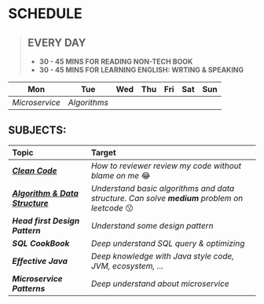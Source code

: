 # SCHEDULE
> **EVERY DAY**
> -------
> - **30 - 45 MINS FOR READING NON-TECH BOOK**
> - **30 - 45 MINS FOR LEARNING ENGLISH: WRTING & SPEAKING**

|  Mon |  Tue | Wed  |  Thu |  Fri | Sat| Sun |
|:---:|:---:|:---:|:---:|:---:|:---:|:---:|
|_Microservice_   | _Algorithms_  |   |   |   |


## SUBJECTS:
|**Topic**|**Target**|
|:---|:---|
|_**[Clean Code](https://www.google.com/search?q=clean+code+pdf&oq=clean+code+pd)**_|_How to reviewer review my code without blame on me_ :joy:|
|_**[Algorithm & Data Structure](https://www.google.com/search?q=clean+code+pdf&oq=clean+code+pdf)**_|_Understand basic algorithms and data structure. Can solve **medium** problem on leetcode_ :kissing:|
|_**Head first Design Pattern**_|_Understand some design pattern_|
|_**SQL CookBook**_|_Deep understand SQL query & optimizing_|
|_**Effective Java**_|_Deep knowledge with Java style code, JVM, ecosystem, ..._|
|_**Microservice Patterns**_|_Deep understand about microservice_|


<!--stackedit_data:
eyJoaXN0b3J5IjpbLTE2MjgxNTUxMjIsMTY5NTA5ODQ3OCwxND
UwMzMyNDEsMTQ1Njc4MjY3NF19
-->